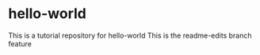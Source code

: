 # hello-world
This is a tutorial repository for hello-world
This is the readme-edits branch feature
